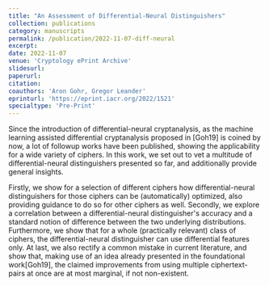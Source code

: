 ```yaml
---
title: "An Assessment of Differential-Neural Distinguishers"
collection: publications
category: manuscripts
permalink: /publication/2022-11-07-diff-neural
excerpt: 
date: 2022-11-07
venue: 'Cryptology ePrint Archive'
slidesurl: 
paperurl: 
citation: 
coauthors: 'Aron Gohr, Gregor Leander'
eprinturl: 'https://eprint.iacr.org/2022/1521'
specialtype: 'Pre-Print'
---
```


Since the introduction of differential-neural cryptanalysis, as the machine learning assisted differential cryptanalysis proposed in [Goh19] is coined by now, a lot of followup works have been published, showing the applicability for a wide variety of ciphers. In this work, we set out to vet a multitude of differential-neural distinguishers presented so far, and additionally provide general insights.
        
Firstly, we show for a selection of different ciphers how differential-neural distinguishers for those ciphers can be (automatically) optimized, also providing guidance to do so for other ciphers as well. Secondly, we explore a correlation between a differential-neural distinguisher's accuracy and a standard notion of difference between the two underlying distributions. Furthermore, we show that for a whole (practically relevant) class of ciphers, the differential-neural distinguisher can use differential features only. At last, we also rectify a common mistake in current literature, and show that, making use of an idea already presented in the foundational work[Goh19], the claimed improvements from using multiple ciphertext-pairs at once are at most marginal, if not non-existent.

